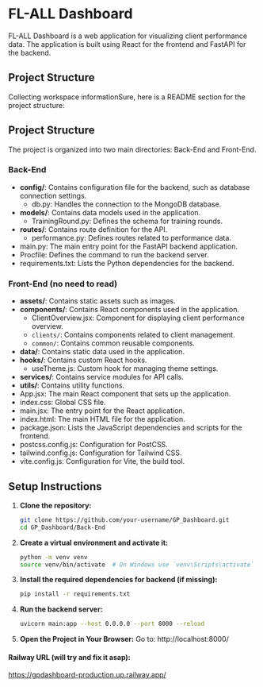 # FL-ALL Dashboard

FL-ALL Dashboard is a web application for visualizing client performance data. The application is built using React for the frontend and FastAPI for the backend.

## Project Structure
Collecting workspace informationSure, here is a README section for the project structure:

## Project Structure

The project is organized into two main directories: Back-End and Front-End.

### Back-End

- **config/**: Contains configuration file for the backend, such as database connection settings.
  - db.py: Handles the connection to the MongoDB database.
- **models/**: Contains data models used in the application.
  - TrainingRound.py: Defines the schema for training rounds.
- **routes/**: Contains route definition for the API.
  - performance.py: Defines routes related to performance data.
- main.py: The main entry point for the FastAPI backend application.
- Procfile: Defines the command to run the backend server.
- requirements.txt: Lists the Python dependencies for the backend.

### Front-End (no need to read)

- **assets/**: Contains static assets such as images.
- **components/**: Contains React components used in the application.
  - ClientOverview.jsx: Component for displaying client performance overview.
  - `clients/`: Contains components related to client management.
  - `common/`: Contains common reusable components.
- **data/**: Contains static data used in the application.
- **hooks/**: Contains custom React hooks.
  - useTheme.js: Custom hook for managing theme settings.
- **services/**: Contains service modules for API calls.
- **utils/**: Contains utility functions.
- App.jsx: The main React component that sets up the application.
- index.css: Global CSS file.
- main.jsx: The entry point for the React application.
- index.html: The main HTML file for the application.
- package.json: Lists the JavaScript dependencies and scripts for the frontend.
- postcss.config.js: Configuration for PostCSS.
- tailwind.config.js: Configuration for Tailwind CSS.
- vite.config.js: Configuration for Vite, the build tool.


## Setup Instructions

1. **Clone the repository:**

    ```sh
    git clone https://github.com/your-username/GP_Dashboard.git
    cd GP_Dashboard/Back-End
    ```

2. **Create a virtual environment and activate it:**

    ```sh
    python -m venv venv
    source venv/bin/activate  # On Windows use `venv\Scripts\activate`
    ```

3. **Install the required dependencies for backend (if missing):**

    ```sh
    pip install -r requirements.txt
    ```

4. **Run the backend server:**

    ```sh
    uvicorn main:app --host 0.0.0.0 --port 8000 --reload
    ```
5. **Open the Project in Your Browser:** Go to: http://localhost:8000/


#### Railway URL (will try and fix it asap):
https://gpdashboard-production.up.railway.app/

